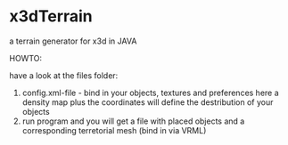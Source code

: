 x3dTerrain
==========

a terrain generator for x3d in JAVA

HOWTO:

have a look at the files folder:

1. config.xml-file - bind in your objects, textures and preferences here
      a density map plus the coordinates will define the destribution of your objects
2. run program and you will get a file with placed objects and a corresponding terretorial mesh (bind in via VRML)
